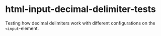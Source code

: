 # html-input-decimal-delimiter-tests

Testing how decimal delimiters work with different configurations on the `<input`-element. 

